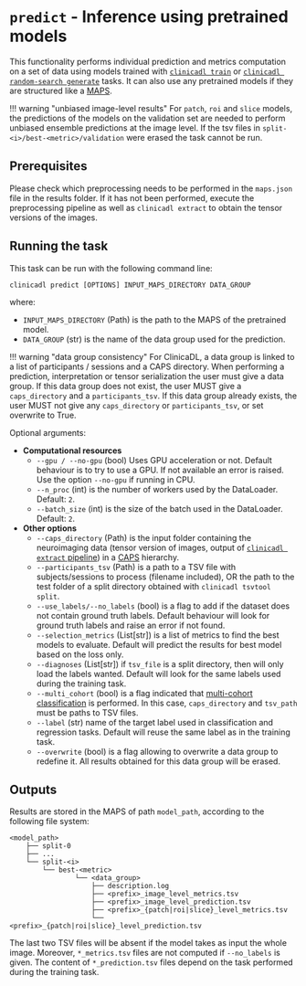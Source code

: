 # `predict` - Inference using pretrained models

This functionality performs individual prediction and metrics computation on a set of data using models trained with
[`clinicadl train`](./Train/Introduction.md) or [`clinicadl random-search generate`](./RandomSearch.md)
tasks. It can also use any pretrained models if they are structured like a [MAPS](./Introduction.md).

!!! warning "unbiased image-level results"
    For `patch`, `roi` and `slice` models, the predictions of the models on the
    validation set are needed to perform unbiased ensemble predictions at the image level. 
    If the tsv files in `split-<i>/best-<metric>/validation` were erased the task cannot
    be run.

## Prerequisites

Please check which preprocessing needs to
be performed in the `maps.json` file in the results folder. If it has
not been performed, execute the preprocessing pipeline as well as `clinicadl
extract` to obtain the tensor versions of the images.

<!--Some pretrained models are available to [download
here](https://aramislab.paris.inria.fr/clinicadl/files/models/). You
can download them using your navigator or the command line. For example, to get
the model "Image-based" with a single split type:

```
curl -k https://aramislab.paris.inria.fr/clinicadl/files/models/v1.0.5/maps_exp3.tar.gz  -o maps_exp3.tar.gz
tar xf maps_exp3.tar.gz
```
-->

## Running the task
This task can be run with the following command line:
```Text
clinicadl predict [OPTIONS] INPUT_MAPS_DIRECTORY DATA_GROUP
```
where:

- `INPUT_MAPS_DIRECTORY` (Path) is the path to the MAPS of the pretrained model.
- `DATA_GROUP` (str) is the name of the data group used for the prediction.

!!! warning "data group consistency"
    For ClinicaDL, a data group is linked to a list of participants / sessions and a CAPS directory.
    When performing a prediction, interpretation or tensor serialization the user must give a data group.
    If this data group does not exist, the user MUST give a `caps_directory` and a `participants_tsv`.
    If this data group already exists, the user MUST not give any `caps_directory` or `participants_tsv`, or set overwrite to True.

Optional arguments:

- **Computational resources**
    - `--gpu / --no-gpu` (bool) Uses GPU acceleration or not. Default behaviour is to try to use a
      GPU. If not available an error is raised. Use the option `--no-gpu` if running in CPU.
    - `--n_proc` (int) is the number of workers used by the DataLoader. Default: `2`.
    - `--batch_size` (int) is the size of the batch used in the DataLoader. Default: `2`.
- **Other options**
    - `--caps_directory` (Path) is the input folder containing the neuroimaging data
      (tensor version of images, output of [`clinicadl extract`
      pipeline](Preprocessing/Extract.md)) in a
      [CAPS](https://aramislab.paris.inria.fr/clinica/docs/public/latest/CAPS/Introduction/) hierarchy.
    - `--participants_tsv` (Path) is a path to a TSV file with subjects/sessions to process (filename
      included), OR the path to the test folder of a split directory obtained with `clinicadl tsvtool split`.
    - `--use_labels/--no_labels` (bool) is a flag to add if the dataset does not contain ground truth labels. 
      Default behaviour will look for ground truth labels and raise an error if not found.
    - `--selection_metrics` (List[str]) is a list of metrics to find the best models to evaluate.
      Default will predict the results for best model based on the loss only.
    - `--diagnoses` (List[str]) if `tsv_file` is a split directory, then will only load the labels wanted.
    Default will look for the same labels used during the training task.
    - `--multi_cohort` (bool) is a flag indicated that [multi-cohort classification](Train/Details.md#multi-cohort)
     is performed.
    In this case, `caps_directory` and `tsv_path` must be paths to TSV files.
    - `--label` (str) name of the target label used in classification and regression tasks.
      Default will reuse the same label as in the training task.
    - `--overwrite` (bool) is a flag allowing to overwrite a data group to redefine it. All results obtained
    for this data group will be erased.

## Outputs

Results are stored in the MAPS of path `model_path`, according to
the following file system:
```
<model_path>
    ├── split-0  
    ├── ...  
    └── split-<i>
        └── best-<metric>
                └── <data_group>
                    ├── description.log
                    ├── <prefix>_image_level_metrics.tsv
                    ├── <prefix>_image_level_prediction.tsv
                    ├── <prefix>_{patch|roi|slice}_level_metrics.tsv
                    └── <prefix>_{patch|roi|slice}_level_prediction.tsv

```
The last two TSV files will be absent if the model takes as input the whole
image. Moreover, `*_metrics.tsv` files are not computed if `--no_labels` is given.
The content of `*_prediction.tsv` files depend on the task performed during the training task.
